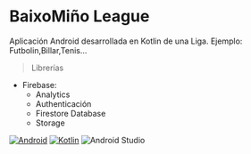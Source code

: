 # BaixoMiño League

Aplicación Android desarrollada en Kotlin de una Liga.
Ejemplo: Futbolin,Billar,Tenis...

>Librerías

- Firebase:
  - Analytics
  - Authenticación
  - Firestore Database
  - Storage


[![Android](https://img.shields.io/badge/Android-3DDC84?style=for-the-badge&logo=android&logoColor=white&labelColor=101010)]()
[![Kotlin](https://img.shields.io/badge/Kotlin-0095D5?style=for-the-badge&logo=kotlin&logoColor=white&labelColor=101010)]()
![Android Studio](https://img.shields.io/badge/Android%20Studio-3DDC84?style=for-the-badge&logo=android-studio&logoColor=white&labelColor=101010)
